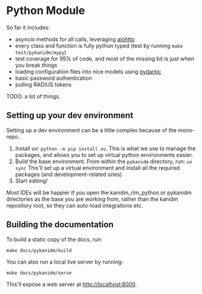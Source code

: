 # Python Module

So far it includes:

- asyncio methods for all calls, leveraging [aiohttp](https://pypi.org/project/aiohttp/)
- every class and function is fully python typed (test by running `make test/pykanidm/mypy`)
- test coverage for 95% of code, and most of the missing bit is just when you break things
- loading configuration files into nice models using [pydantic](https://pypi.org/project/pydantic/)
- basic password authentication
- pulling RADIUS tokens

TODO: a lot of things.

## Setting up your dev environment

Setting up a dev environment can be a little complex because of the mono-repo.

1. Install uv: `python -m pip install uv`. This is what we use to manage the packages, and
   allows you to set up virtual python environments easier.
2. Build the base environment. From within the `pykanidm` directory, run: `uv sync` This'll
   set up a virtual environment and install all the required packages (and development-related ones)
3. Start editing!

Most IDEs will be happier if you open the kanidm_rlm_python or pykanidm directories as the base you
are working from, rather than the kanidm repository root, so they can auto-load integrations etc.

## Building the documentation

To build a static copy of the docs, run:

```shell
make docs/pykanidm/build
```

You can also run a local live server by running:

```shell
make docs/pykanidm/serve
```

This'll expose a web server at [http://localhost:8000](http://localhost:8000).
